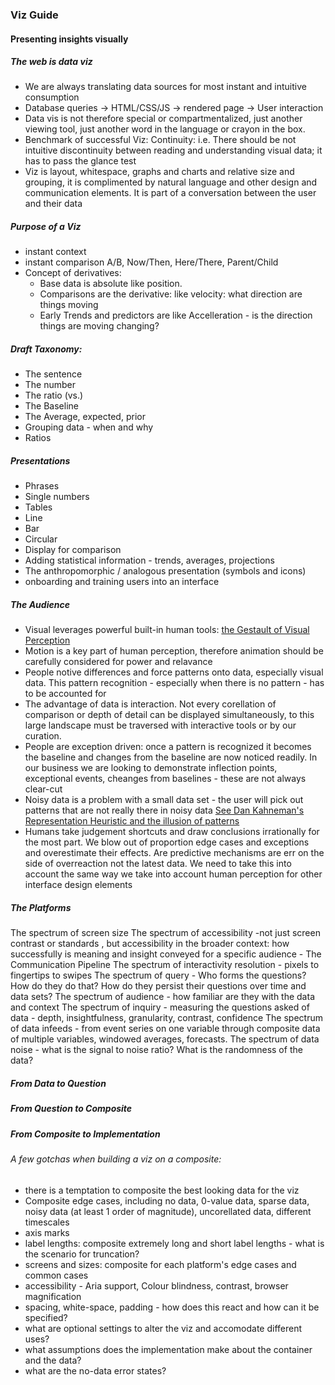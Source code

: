 ### Viz Guide
#### Presenting insights visually

##### The web is data viz
- We are always translating data sources for most instant and intuitive consumption
- Database queries -> HTML/CSS/JS -> rendered page -> User interaction
- Data vis is not therefore special or compartmentalized, just another viewing tool, just another word in the language or crayon in the box. 
- Benchmark of successful Viz: Continuity: i.e. There should be not intuitive discontinuity between reading and understanding visual data; it has to pass the glance test
- Viz is layout, whitespace, graphs and charts and relative size and grouping, it is complimented by natural language and other design and communication elements. It is part of a conversation between the user and their data

##### Purpose of a Viz
- instant context
- instant comparison A/B, Now/Then, Here/There, Parent/Child
- Concept of derivatives: 
  - Base data is absolute like position. 
  - Comparisons are the derivative: like velocity: what direction are things moving
  - Early Trends and predictors are like Accelleration - is the direction things are moving changing?
  
##### Draft Taxonomy:
- The sentence
- The number
- The ratio (vs.)
- The Baseline
- The Average, expected, prior
- Grouping data - when and why
- Ratios 

##### Presentations
- Phrases
- Single numbers
- Tables
- Line
- Bar
- Circular
- Display for comparison
- Adding statistical information - trends, averages, projections
- The anthropomorphic / analogous presentation (symbols and icons)
- onboarding and training users into an interface

##### The Audience
- Visual leverages powerful built-in human tools: [the Gestault of Visual Perception](http://www.smashingmagazine.com/2014/03/28/design-principles-visual-perception-and-the-principles-of-gestalt/)
- Motion is a key part of human perception, therefore animation should be carefully considered for power and relavance
- People notive differences and force patterns onto data, especially visual data. This pattern recognition - especially when there is no pattern - has to be accounted for
- The advantage of data is interaction. Not every corellation of comparison or depth of detail can be displayed simultaneously, to this large landscape must be traversed with interactive tools or by our curation.
- People are exception driven: once a pattern is recognized it becomes the baseline and changes from the baseline are now noticed readily. In our business we are looking to demonstrate inflection points, exceptional events, cheanges from baselines - these are not always clear-cut
- Noisy data is a problem with a small data set - the user will pick out patterns that are not really there in noisy data [See Dan Kahneman's Representation Heuristic and the illusion of patterns](http://en.wikipedia.org/wiki/Representativeness_heuristic)
- Humans take judgement shortcuts and draw conclusions irrationally for the most part. We blow out of proportion edge cases and exceptions and overestimate their effects. Are predictive mechanisms are err on the side of overreaction not the latest data. We need to take this into account the same way we take into account human perception for other interface design elements

##### The Platforms
The spectrum of screen size
The spectrum of accessibility -not just screen contrast or standards , but accessibility in the broader context: how successfully is meaning and insight conveyed for a specific audience - The Communication Pipeline
The spectrum of interactivity resolution - pixels to fingertips to swipes
The spectrum of query - Who forms the questions? How do they do that? How do they persist their questions over time and data sets?
The spectrum of audience - how familiar are they with the data and context
The spectrum of inquiry - measuring the questions asked of data - depth, insightfulness, granularity, contrast, confidence
The spectrum of data infeeds - from event series on one variable through composite data of multiple variables, windowed averages, forecasts. 
The spectrum of data noise - what is the signal to noise ratio? What is the randomness of the data? 

##### From Data to Question

##### From Question to Composite

##### From Composite to Implementation
###### A few gotchas when building a viz on a composite:
 - there is a temptation to composite the best looking data for the viz
 - Composite edge cases, including no data, 0-value data, sparse data, noisy data (at least 1 order of magnitude), uncorellated data, different timescales
 - axis marks
 - label lengths: composite extremely long and short label lengths - what is the scenario for truncation?
 - screens and sizes: composite for each platform's edge cases and common cases
 - accessibility - Aria support, Colour blindness, contrast, browser magnification
 - spacing, white-space, padding - how does this react and how can it be specified?
 - what are optional settings to alter the viz and accomodate different uses?
 - what assumptions does the implementation make about the container and the data?
 - what are the no-data error states?

